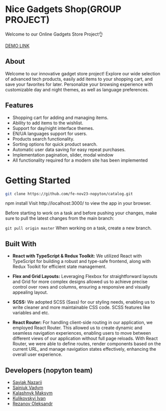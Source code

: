 # Nice Gadgets Shop(GROUP PROJECT)

Welcome to our Online Gadgets Store Project👌

[DEMO LINK](https://fe-nov23-nopyton.github.io/catalog/)

## About
Welcome to our innovative gadget store project! Explore our wide selection of advanced tech products, easily add items to your shopping cart, and save your favorites for later. Personalize your browsing experience with customizable day and night themes, as well as language preferences.

## Features
- Shopping cart for adding and managing items.
- Ability to add items to the wishlist.
- Support for day/night interface themes.
- EN/UA languages support for users.
- Products search functionality.
- Sorting options for quick product search.
- Automatic user data saving for easy repeat purchases.
- Implementation pagination, slider, modal window
- All functionality required for a modern site has been implemented

# Getting Started

```bash
git clone https://github.com/fe-nov23-nopyton/catalog.git
```
npm install Visit http://localhost:3000/ to view the app in your browser.

Before starting to work on a task and before pushing your changes, make sure to pull the latest changes from the main branch:

```git pull origin master``` When working on a task, create a new branch.

## Built With

- **React with TypeScript & Redux Toolkit:** We utilized React with TypeScript for building a robust and type-safe frontend, along with Redux Toolkit for efficient state management.

- **Flex and Grid Layouts:** Leveraging Flexbox for straightforward layouts and Grid for more complex designs allowed us to achieve precise control over rows and columns, ensuring a responsive and visually appealing layout.

- **SCSS:** We adopted SCSS (Sass) for our styling needs, enabling us to write cleaner and more maintainable CSS code. SCSS features like variables and etc.

- **React Router:** For handling client-side routing in our application, we employed React Router. This allowed us to create dynamic and seamless navigation experiences, enabling users to move between different views of our application without full page reloads. With React Router, we were able to define routes, render components based on the current URL, and manage navigation states effectively, enhancing the overall user experience.

## Developers (nopyton team)
- [Saviak Nazarii](https://github.com/ssaviak)
- [Sainiuk Vadym](https://github.com/vSainiuk)
- [Kalashnyk Maksym](https://github.com/MaxKalalashnyk02)
- [Kulikovskyi Ivan](https://github.com/avakiel)
- [Rezanov Oleksandr](https://github.com/OleksandrRezanov)